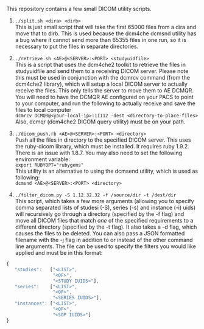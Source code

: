 This repository contains a few small DICOM utility scripts.

1. `./split.sh <dira> <dirb>` <br>
This is just small script that will take the first 65000 files
from a dira and move that to dirb. This is used because the dcm4che
dcmsnd utility has a bug where it cannot send more than 65355 files in
one run, so it is necessary to put the files in separate directories.


1. `./retrieve.sh <AE>@<SERVER>:<PORT> <studyuidfile>` <br>
This is a script that uses the dcm4che2 toolkit to retrieve the files
in studyuidfile and send them to a receiving DICOM server. Please note this must be used in conjunction with the dcmrcv command (from the dcm4che2 library), which will setup a local DICOM server to actually receive the files. This only tells the server to move them to AE DCMQR. You will need to have the DCMQR AE configured on your PACS to point to your computer, and run the following to actually receive and save the files to local computer </br>
```dcmrcv DCMQR@<your-local-ip>:11112 -dest <directory-to-place-files>``` <br>
Also, dcmqr (dcm4che2 DICOM query utility) must be on your path. 

1. `./dicom_push.rb <AE>@<SERVER>:<PORT> <directory>` <br>
Push all the files in directory to the specified DICOM server. This uses the ruby-dicom library, which must be installed. It requires ruby 1.9.2.
There is an issue with 1.8.7. You may also need to set the following environment variable:<br>
```export RUBYOPT="rubygems"```<br>
This utility is an alternative to using the dcmsend utility, which is used as following:<br>
```dcmsnd <AE>@<SERVER>:<PORT> <directory>```

1. `./filter_dicom.py -S 1.12.32.32 -f /source/dir -t /dest/dir` <br>
This script, which takes a few more arguments (allowing you to specify comma separated lists of studesi (-S), series (-s) and instance (-i) uids) will recursively go through a directory (specified by the -f flag) and move all DICOM files that match _one_ of the specified requirements to a different directory (specified by the -t flag). It also takes a -d flag, which causes the files to be deleted. You can also pass a JSON formatted filename with the -j flag in addition to or instead of the other command line arguments. The file can be used to specify the filters you would like applied and must be in this format:

```javascript
{
   "studies":   ["<LIST>", 
                 "<OF>", 
                 "<STUDY IUIDS>"],
   "series":    ["<LIST>", 
                 "<OF>", 
                 "<SERIES IUIDS>"],
   "instances": ["<LIST>", 
                 "<OF>", 
                 "<SOP IUIDS>"]
}
```



